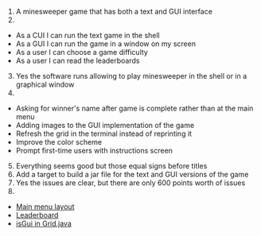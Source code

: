1. A minesweeper game that has both a text and GUI interface
2.
* As a CUI I can run the text game in the shell
* As a GUI I can run the game in a window on my screen
* As a user I can choose a game difficulty
* As a user I can read the leaderboards
3. Yes the software runs allowing to play minesweeper in the shell or in a graphical window
4.
* Asking for winner's name after game is complete rather than at the main menu
* Adding images to the GUI implementation of the game
* Refresh the grid in the terminal instead of reprinting it
* Improve the color scheme
* Prompt first-time users with instructions screen
5. Everything seems good but those equal signs before titles
6. Add a target to build a jar file for the text and GUI versions of the game
7. Yes the issues are clear, but there are only 600 points worth of issues
8. 
* [Main menu layout](https://github.com/UCSB-CS56-Projects/cs56-games-minesweeper/issues/49 "Issue #49")
* [Leaderboard](https://github.com/UCSB-CS56-Projects/cs56-games-minesweeper/issues/48 "Issue #48")
* [isGui in Grid.java](https://github.com/UCSB-CS56-Projects/cs56-games-minesweeper/issues/47 "Issue #47")
